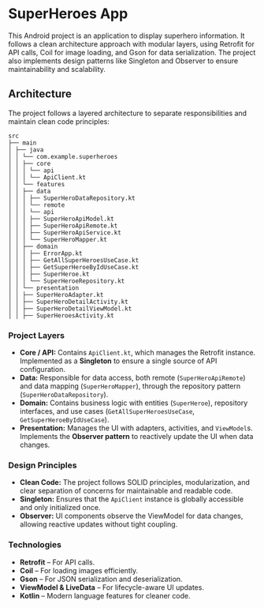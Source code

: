 # SuperHeroes App

This Android project is an application to display superhero information. It follows a clean architecture approach with modular layers, using Retrofit for API calls, Coil for image loading, and Gson for data serialization. The project also implements design patterns like Singleton and Observer to ensure maintainability and scalability.

## Architecture

The project follows a layered architecture to separate responsibilities and maintain clean code principles:

```text
src
├── main
│ ├── java
│ │ └── com.example.superheroes
│ │ ├── core
│ │ │ └── api
│ │ │ └── ApiClient.kt
│ │ └── features
│ │ ├── data
│ │ │ ├── SuperHeroDataRepository.kt
│ │ │ └── remote
│ │ │ └── api
│ │ │ ├── SuperHeroApiModel.kt
│ │ │ ├── SuperHeroApiRemote.kt
│ │ │ ├── SuperHeroApiService.kt
│ │ │ └── SuperHeroMapper.kt
│ │ ├── domain
│ │ │ ├── ErrorApp.kt
│ │ │ ├── GetAllSuperHeroesUseCase.kt
│ │ │ ├── GetSuperHeroeByIdUseCase.kt
│ │ │ ├── SuperHeroe.kt
│ │ │ └── SuperHeroeRepository.kt
│ │ └── presentation
│ │ ├── SuperHeroAdapter.kt
│ │ ├── SuperHeroDetailActivity.kt
│ │ ├── SuperHeroDetailViewModel.kt
│ │ ├── SuperHeroesActivity.kt
```



### Project Layers

- **Core / API:** Contains `ApiClient.kt`, which manages the Retrofit instance. Implemented as a **Singleton** to ensure a single source of API configuration.
- **Data:** Responsible for data access, both remote (`SuperHeroApiRemote`) and data mapping (`SuperHeroMapper`), through the repository pattern (`SuperHeroDataRepository`).
- **Domain:** Contains business logic with entities (`SuperHeroe`), repository interfaces, and use cases (`GetAllSuperHeroesUseCase`, `GetSuperHeroeByIdUseCase`).
- **Presentation:** Manages the UI with adapters, activities, and `ViewModel`s. Implements the **Observer pattern** to reactively update the UI when data changes.

### Design Principles

- **Clean Code:** The project follows SOLID principles, modularization, and clear separation of concerns for maintainable and readable code.
- **Singleton:** Ensures that the `ApiClient` instance is globally accessible and only initialized once.
- **Observer:** UI components observe the ViewModel for data changes, allowing reactive updates without tight coupling.

### Technologies

- **Retrofit** – For API calls.
- **Coil** – For loading images efficiently.
- **Gson** – For JSON serialization and deserialization.
- **ViewModel & LiveData** – For lifecycle-aware UI updates.
- **Kotlin** – Modern language features for cleaner code.


